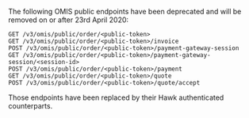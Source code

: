 The following OMIS public endpoints have been deprecated and will be removed on or after 23rd April 2020:

    GET /v3/omis/public/order/<public-token>
    GET /v3/omis/public/order/<public-token>/invoice
    POST /v3/omis/public/order/<public-token>/payment-gateway-session
    GET /v3/omis/public/order/<public-token>/payment-gateway-session/<session-id>
    POST /v3/omis/public/order/<public-token>/payment
    GET /v3/omis/public/order/<public-token>/quote
    POST /v3/omis/public/order/<public-token>/quote/accept

Those endpoints have been replaced by their Hawk authenticated counterparts.
